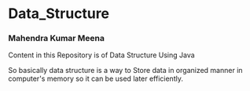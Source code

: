 # Data_Structure
<h3>Mahendra Kumar Meena</h3>
<p>Content in this Repository is of Data Structure Using Java</p>
<p>So basically data structure is a way to Store data in organized manner in computer's memory so it can be used later efficiently.</p>
